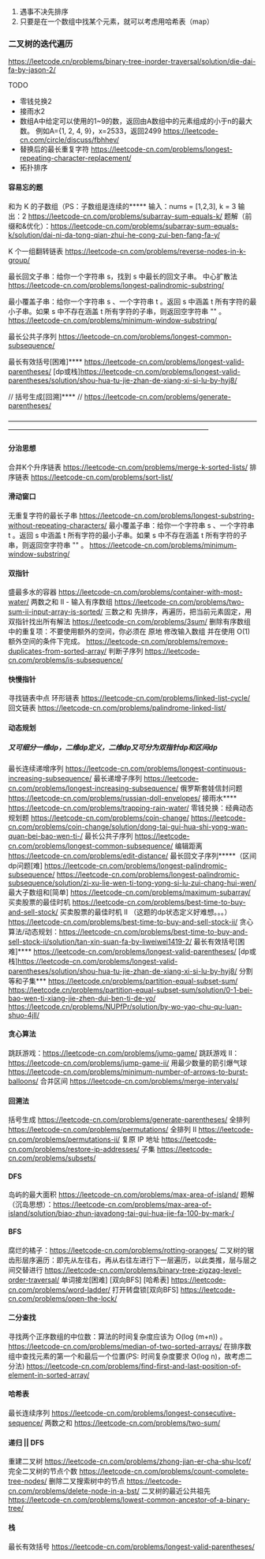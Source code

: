 1. 遇事不决先排序
2. 只要是在一个数组中找某个元素，就可以考虑用哈希表（map）

### 二叉树的迭代遍历
https://leetcode.cn/problems/binary-tree-inorder-traversal/solution/die-dai-fa-by-jason-2/

TODO
- 零钱兑换2
- 接雨水2
- 数组A中给定可以使用的1~9的数，返回由A数组中的元素组成的小于n的最大数。
例如A={1, 2, 4, 9}，x=2533，返回2499   https://leetcode-cn.com/circle/discuss/fbhhev/
- 替换后的最长重复字符 https://leetcode-cn.com/problems/longest-repeating-character-replacement/
- 拓扑排序

#### ****容易忘的题****
和为 K 的子数组（PS：子数组是连续的*****
输入：nums = [1,2,3], k = 3 输出：2
https://leetcode-cn.com/problems/subarray-sum-equals-k/
题解（前缀和&优化）：https://leetcode-cn.com/problems/subarray-sum-equals-k/solution/dai-ni-da-tong-qian-zhui-he-cong-zui-ben-fang-fa-y/

K 个一组翻转链表
https://leetcode-cn.com/problems/reverse-nodes-in-k-group/

最长回文子串：给你一个字符串 s，找到 s 中最长的回文子串。
中心扩散法
https://leetcode-cn.com/problems/longest-palindromic-substring/

最小覆盖子串：给你一个字符串 s 、一个字符串 t 。返回 s 中涵盖 t 所有字符的最小子串。如果 s 中不存在涵盖 t 所有字符的子串，则返回空字符串 "" 。
https://leetcode-cn.com/problems/minimum-window-substring/

最长公共子序列
https://leetcode-cn.com/problems/longest-common-subsequence/

最长有效括号[困难]****
https://leetcode-cn.com/problems/longest-valid-parentheses/
[dp或栈]https://leetcode-cn.com/problems/longest-valid-parentheses/solution/shou-hua-tu-jie-zhan-de-xiang-xi-si-lu-by-hyj8/

// 括号生成[回溯]****
// https://leetcode-cn.com/problems/generate-parentheses/

—————————————————————————————————————————————————————————————————

#### 分治思想
合并K个升序链表
https://leetcode-cn.com/problems/merge-k-sorted-lists/
排序链表
https://leetcode-cn.com/problems/sort-list/

#### 滑动窗口
无重复字符的最长子串
https://leetcode-cn.com/problems/longest-substring-without-repeating-characters/
最小覆盖子串：给你一个字符串 s 、一个字符串 t 。返回 s 中涵盖 t 所有字符的最小子串。如果 s 中不存在涵盖 t 所有字符的子串，则返回空字符串 "" 。
https://leetcode-cn.com/problems/minimum-window-substring/

#### 双指针
盛最多水的容器
https://leetcode-cn.com/problems/container-with-most-water/
两数之和 II - 输入有序数组
https://leetcode-cn.com/problems/two-sum-ii-input-array-is-sorted/
三数之和
先排序，再遍历，把当前元素固定，用双指针找出所有解法
https://leetcode-cn.com/problems/3sum/
删除有序数组中的重复项：不要使用额外的空间，你必须在 原地 修改输入数组 并在使用 O(1) 额外空间的条件下完成。
https://leetcode-cn.com/problems/remove-duplicates-from-sorted-array/
判断子序列
https://leetcode-cn.com/problems/is-subsequence/

#### 快慢指针
寻找链表中点
环形链表
https://leetcode-cn.com/problems/linked-list-cycle/
回文链表
https://leetcode-cn.com/problems/palindrome-linked-list/

#### 动态规划
##### 又可细分一维dp，二维dp定义，二维dp又可分为双指针dp和区间dp
最长连续递增序列
https://leetcode-cn.com/problems/longest-continuous-increasing-subsequence/
最长递增子序列
https://leetcode-cn.com/problems/longest-increasing-subsequence/
俄罗斯套娃信封问题
https://leetcode-cn.com/problems/russian-doll-envelopes/
接雨水****
https://leetcode-cn.com/problems/trapping-rain-water/
零钱兑换：经典动态规划题
https://leetcode-cn.com/problems/coin-change/
https://leetcode-cn.com/problems/coin-change/solution/dong-tai-gui-hua-shi-yong-wan-quan-bei-bao-wen-ti-/
最长公共子序列
https://leetcode-cn.com/problems/longest-common-subsequence/
编辑距离
https://leetcode-cn.com/problems/edit-distance/
最长回文子序列*****（区间dp问题[难]
https://leetcode-cn.com/problems/longest-palindromic-subsequence/
https://leetcode-cn.com/problems/longest-palindromic-subsequence/solution/zi-xu-lie-wen-ti-tong-yong-si-lu-zui-chang-hui-wen/
最大子数组和[简单]
https://leetcode-cn.com/problems/maximum-subarray/
买卖股票的最佳时机
https://leetcode-cn.com/problems/best-time-to-buy-and-sell-stock/
买卖股票的最佳时机 II （这题的dp状态定义好难想。。。）
https://leetcode-cn.com/problems/best-time-to-buy-and-sell-stock-ii/
贪心算法/动态规划：https://leetcode-cn.com/problems/best-time-to-buy-and-sell-stock-ii/solution/tan-xin-suan-fa-by-liweiwei1419-2/
最长有效括号[困难]****
https://leetcode-cn.com/problems/longest-valid-parentheses/
[dp或栈]https://leetcode-cn.com/problems/longest-valid-parentheses/solution/shou-hua-tu-jie-zhan-de-xiang-xi-si-lu-by-hyj8/
分割等和子集***
https://leetcode.cn/problems/partition-equal-subset-sum/
https://leetcode.cn/problems/partition-equal-subset-sum/solution/0-1-bei-bao-wen-ti-xiang-jie-zhen-dui-ben-ti-de-yo/
https://leetcode.cn/problems/NUPfPr/solution/by-wo-yao-chu-qu-luan-shuo-4jll/

#### 贪心算法
跳跃游戏：https://leetcode-cn.com/problems/jump-game/
跳跃游戏 II：https://leetcode-cn.com/problems/jump-game-ii/
用最少数量的箭引爆气球
https://leetcode-cn.com/problems/minimum-number-of-arrows-to-burst-balloons/
合并区间
https://leetcode-cn.com/problems/merge-intervals/

#### 回溯法
括号生成
https://leetcode-cn.com/problems/generate-parentheses/
全排列
https://leetcode-cn.com/problems/permutations/
全排列 II
https://leetcode-cn.com/problems/permutations-ii/
复原 IP 地址
https://leetcode-cn.com/problems/restore-ip-addresses/
子集
https://leetcode-cn.com/problems/subsets/

#### DFS
岛屿的最大面积
https://leetcode-cn.com/problems/max-area-of-island/
题解（沉岛思想）：https://leetcode-cn.com/problems/max-area-of-island/solution/biao-zhun-javadong-tai-gui-hua-jie-fa-100-by-mark-/

#### BFS
腐烂的橘子：https://leetcode-cn.com/problems/rotting-oranges/
二叉树的锯齿形层序遍历：即先从左往右，再从右往左进行下一层遍历，以此类推，层与层之间交替进行
https://leetcode-cn.com/problems/binary-tree-zigzag-level-order-traversal/
单词接龙[困难] [双向BFS] [哈希表]
https://leetcode-cn.com/problems/word-ladder/
打开转盘锁[双向BFS]
https://leetcode-cn.com/problems/open-the-lock/

#### 二分查找
寻找两个正序数组的中位数：算法的时间复杂度应该为 O(log (m+n)) 。
https://leetcode-cn.com/problems/median-of-two-sorted-arrays/
在排序数组中查找元素的第一个和最后一个位置(PS: 时间复杂度要求 O(log n)，故考虑二分法)
https://leetcode-cn.com/problems/find-first-and-last-position-of-element-in-sorted-array/

#### 哈希表
最长连续序列
https://leetcode-cn.com/problems/longest-consecutive-sequence/
两数之和
https://leetcode-cn.com/problems/two-sum/

#### 递归 || DFS
重建二叉树
https://leetcode-cn.com/problems/zhong-jian-er-cha-shu-lcof/
完全二叉树的节点个数
https://leetcode-cn.com/problems/count-complete-tree-nodes/
删除二叉搜索树中的节点
https://leetcode-cn.com/problems/delete-node-in-a-bst/
二叉树的最近公共祖先
https://leetcode-cn.com/problems/lowest-common-ancestor-of-a-binary-tree/

#### 栈
最长有效括号
https://leetcode-cn.com/problems/longest-valid-parentheses/